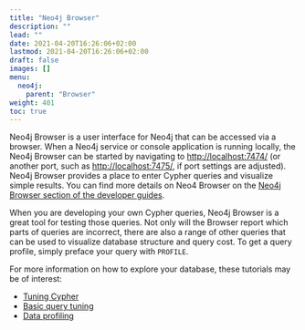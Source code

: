 ```yaml
---
title: "Neo4j Browser"
description: ""
lead: ""
date: 2021-04-20T16:26:06+02:00
lastmod: 2021-04-20T16:26:06+02:00
draft: false
images: []
menu: 
  neo4j:
    parent: "Browser"
weight: 401
toc: true
---
```


Neo4j Browser is a user interface for Neo4j that can be accessed via a browser. When a Neo4j service or console application is running locally, the Neo4j Browser can be started by navigating to <a href="http://localhost:7474/">http://localhost:7474/</a> (or another port, such as <a href="http://localhost:7475/">http://localhost:7475/</a>, if port settings are adjusted). Neo4j Browser provides a place to enter Cypher queries and visualize simple results. You can find more details on Neo4 Browser on the <a href="https://neo4j.com/developer/neo4j-browser/">Neo4j Browser section of the developer guides</a>. 

When you are developing your own Cypher queries, Neo4j Browser is a great tool for testing those queries. Not only will the Browser report which parts of queries are incorrect, there are also a range of other queries that can be used to visualize database structure and query cost. To get a query profile, simply preface your query with <code>PROFILE</code>. 

For more information on how to explore your database, these tutorials may be of interest:
<ul>
  <li><a href="https://neo4j.com/blog/tuning-cypher-queries/">Tuning Cypher</a></li>
  <li><a href="https://neo4j.com/docs/cypher-manual/current/query-tuning/basic-example/">Basic query tuning</a></li>
  <li><a href="https://neo4j.com/blog/data-profiling-holistic-view-neo4j/">Data profiling</a></li>
</ul>
